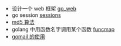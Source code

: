 - 设计一个 web 框架 [go_web](https://github.com/haoran-mc/golib/tree/main/go_web)
- go session [sessions](https://github.com/haoran-mc/golib/tree/main/session/sessions)
- [md5 算法](https://github.com/haoran-mc/golib/tree/main/md5)
- golang 中用函数名字调用某个函数 [funcmap](https://github.com/haoran-mc/golib/tree/main/funcmap)
- [gomail 的使用](https://github.com/haoran-mc/golib/tree/main/gomail)



